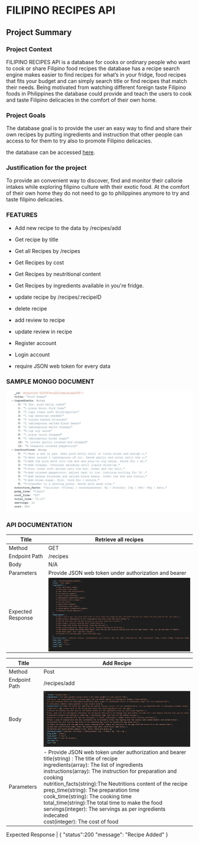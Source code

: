 # FILIPINO RECIPES API

## Project Summary

### Project Context

FILIPINO RECIPES API is a database for cooks or ordinary people who want to cook or share Filipino food recipes the database has a recipe search engine makes easier to find recipes for what’s in your fridge, food recipes that fits your budget and can simply search title or find recipes that match their needs. Being motivated from watching different foreign taste Filipino foods in Philippines the database could provide and teach the users to cook and taste Filipino delicacies in the comfort of their own home.

### Project Goals

The database goal is to provide the user an easy way to find and share their own recipes by putting ingredients and instruction that other people can access to for them to try also to promote Filipino delicacies.

the database can be accessed [here](https://engroliver.github.io/Oliver-Assignment-1/).

### Justification for the project

To provide an convenient way to discover, find and monitor their callorie intakes while exploring filipino culture with their exotic food. At the comfort of their own home they do not need to go to philippines anymore to try and taste filipino delicacies.

### FEATURES

* Add new recipe to the data by /recipes/add

* Get recipe by title

* Get all Recipes by /recipes

* Get Recipes by cost

* Get Recipes by neutritional content

* Get Recipes by ingredients available in you're fridge.

* update recipe by /recipes/:recipeID

* delete recipe

* add review to recipe

* update review in recipe

* Register account

* Login account

* require JSON web token for every data

### SAMPLE MONGO DOCUMENT

<img src='images/data.JPG' style="display:block">


### API DOCUMENTATION

 Title| Retrieve all recipes           
------------ | -------------
Method| GET
Endpoint Path | /recipes
Body| N/A
Parameters| Provide JSON  web token under authorization and bearer
Expected Response | <img src='images/result.JPG' style="display:block">

Title| Add Recipe           
------------ | -------------
Method| Post
Endpoint Path | /recipes/add
Body| <img src='images/body.JPG' style="display:block">
Parameters |  - Provide JSON  web token under authorization and bearer <br>  title(string) : The title of recipe <br> ingredients(array):  The list of ingredients<br>instructions(array): The instruction for preparation and cooking<br>nutrition_facts(string):The Neutritions content of the recipe<br>prep_time(string): The preparation time <br>cook_time(string): The cooking time<br>total_time(string):The total time to make the food<br>servings(integer): The servings as per ingredients indecated<br>cost(integer): The cost of food 
 

Expected Response | {
                         "status":200
                          "message": "Recipe Added"
                    }



      